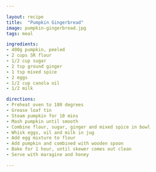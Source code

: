 ```yaml
---

layout: recipe
title:  "Pumpkin Gingerbread"
image: pumpkin-gingerbread.jpg
tags: meal

ingredients:
- 400g pumpkin, peeled
- 2 cups SR flour
- 1/2 cup sugar
- 2 tsp ground ginger 
- 1 tsp mixed spice
- 2 eggs
- 1/2 cup canola oil
- 1/2 milk

directions:
- Preheat oven to 180 degrees
- Grease loaf tin
- Steam pumpkin for 10 mins
- Mash pumpkin until smooth
- Combine flour, sugar, ginger and mixed spice in bowl
- Whisk eggs, oil and milk in jug 
- Add egg mixture to flour
- Add pumpkin and combined with wooden spoon
- Bake for 1 hour, until skewer comes out clean
- Serve with maragine and honey

---
```

